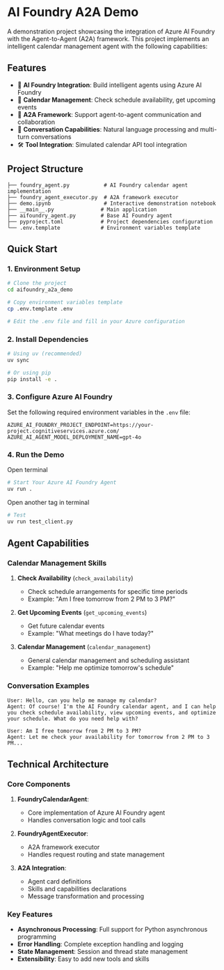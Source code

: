 # AI Foundry A2A Demo

A demonstration project showcasing the integration of Azure AI Foundry with the Agent-to-Agent (A2A) framework. This project implements an intelligent calendar management agent with the following capabilities:

## Features

- 🤖 **AI Foundry Integration**: Build intelligent agents using Azure AI Foundry
- 📅 **Calendar Management**: Check schedule availability, get upcoming events
- 🔄 **A2A Framework**: Support agent-to-agent communication and collaboration
- 💬 **Conversation Capabilities**: Natural language processing and multi-turn conversations
- 🛠️ **Tool Integration**: Simulated calendar API tool integration

## Project Structure

```
├── foundry_agent.py           # AI Foundry calendar agent implementation
├── foundry_agent_executor.py  # A2A framework executor
├── demo.ipynb                 # Interactive demonstration notebook
├── __main__.py               # Main application
├── aifoundry_agent.py        # Base AI Foundry agent
├── pyproject.toml            # Project dependencies configuration
└── .env.template             # Environment variables template
```

## Quick Start

### 1. Environment Setup

```bash
# Clone the project
cd aifoundry_a2a_demo

# Copy environment variables template
cp .env.template .env

# Edit the .env file and fill in your Azure configuration
```

### 2. Install Dependencies

```bash
# Using uv (recommended)
uv sync

# Or using pip
pip install -e .
```

### 3. Configure Azure AI Foundry

Set the following required environment variables in the `.env` file:

```env
AZURE_AI_FOUNDRY_PROJECT_ENDPOINT=https://your-project.cognitiveservices.azure.com/
AZURE_AI_AGENT_MODEL_DEPLOYMENT_NAME=gpt-4o
```

### 4. Run the Demo

Open terminal

```bash
# Start Your Azure AI Foundry Agent
uv run .
```

Open another tag in terminal

```bash
# Test 
uv run test_client.py
```


## Agent Capabilities

### Calendar Management Skills

1. **Check Availability** (`check_availability`)
   - Check schedule arrangements for specific time periods
   - Example: "Am I free tomorrow from 2 PM to 3 PM?"

2. **Get Upcoming Events** (`get_upcoming_events`)
   - Get future calendar events
   - Example: "What meetings do I have today?"

3. **Calendar Management** (`calendar_management`)
   - General calendar management and scheduling assistant
   - Example: "Help me optimize tomorrow's schedule"

### Conversation Examples

```
User: Hello, can you help me manage my calendar?
Agent: Of course! I'm the AI Foundry calendar agent, and I can help you check schedule availability, view upcoming events, and optimize your schedule. What do you need help with?

User: Am I free tomorrow from 2 PM to 3 PM?
Agent: Let me check your availability for tomorrow from 2 PM to 3 PM...
```

## Technical Architecture

### Core Components

1. **FoundryCalendarAgent**: 
   - Core implementation of Azure AI Foundry agent
   - Handles conversation logic and tool calls

2. **FoundryAgentExecutor**:
   - A2A framework executor
   - Handles request routing and state management

3. **A2A Integration**:
   - Agent card definitions
   - Skills and capabilities declarations
   - Message transformation and processing

### Key Features

- **Asynchronous Processing**: Full support for Python asynchronous programming
- **Error Handling**: Complete exception handling and logging
- **State Management**: Session and thread state management
- **Extensibility**: Easy to add new tools and skills

